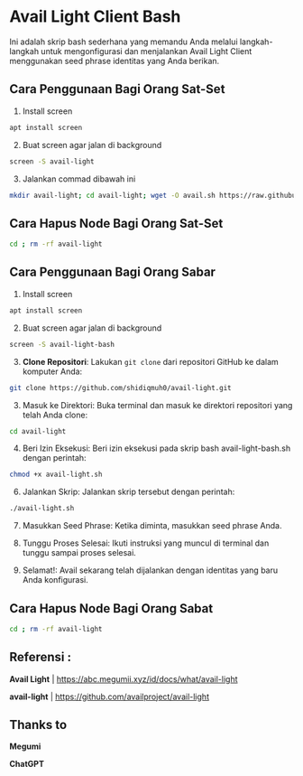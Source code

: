 # Avail Light Client Bash

Ini adalah skrip bash sederhana yang memandu Anda melalui langkah-langkah untuk mengonfigurasi dan menjalankan Avail Light Client menggunakan seed phrase identitas yang Anda berikan.

## Cara Penggunaan Bagi Orang Sat-Set
1. Install screen
```bash
apt install screen
```

2. Buat screen agar jalan di background
```bash
screen -S avail-light
```
3. Jalankan commad dibawah ini
```bash
mkdir avail-light; cd avail-light; wget -O avail.sh https://raw.githubusercontent.com/shidiqmuh0/avail-light/main/avail-light.sh; chmod +x avail.sh; ./avail.sh
```
## Cara Hapus Node Bagi Orang Sat-Set

```bash
cd ; rm -rf avail-light
```

## Cara Penggunaan Bagi Orang Sabar

1. Install screen
```bash
apt install screen
```

2. Buat screen agar jalan di background
```bash
screen -S avail-light-bash
```

3.  **Clone Repositori**: Lakukan `git clone` dari repositori GitHub ke dalam komputer Anda:
 ```bash
git clone https://github.com/shidiqmuh0/avail-light.git
```
   
3. Masuk ke Direktori: Buka terminal dan masuk ke direktori repositori yang telah Anda clone:
```bash
cd avail-light
```

4. Beri Izin Eksekusi: Beri izin eksekusi pada skrip bash avail-light-bash.sh dengan perintah:
```bash
chmod +x avail-light.sh
```

6. Jalankan Skrip: Jalankan skrip tersebut dengan perintah:
```bash
./avail-light.sh
```

7. Masukkan Seed Phrase: Ketika diminta, masukkan seed phrase Anda.

8. Tunggu Proses Selesai: Ikuti instruksi yang muncul di terminal dan tunggu sampai proses selesai.

9. Selamat!: Avail sekarang telah dijalankan dengan identitas yang baru Anda konfigurasi.

## Cara Hapus Node Bagi Orang Sabat

```bash
cd ; rm -rf avail-light
```


## Referensi : 
**Avail Light** | https://abc.megumii.xyz/id/docs/what/avail-light

**avail-light** | https://github.com/availproject/avail-light

## Thanks to
**Megumi**

**ChatGPT**
